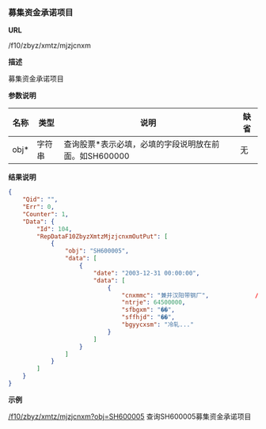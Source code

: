 
### 募集资金承诺项目

**URL**

/f10/zbyz/xmtz/mjzjcnxm

**描述**

募集资金承诺项目

**参数说明**

|名称|类型|说明|缺省|
| -------- | -------- | -------- | -------- |
|obj\*|字符串|查询股票\*表示必填，必填的字段说明放在前面。如SH600000|无|


**结果说明**

```json
{
    "Qid": "",
    "Err": 0,
    "Counter": 1,
    "Data": {
        "Id": 104,
        "RepDataF10ZbyzXmtzMjzjcnxmOutPut": [
            {
                "obj": "SH600005",
                "data": [
                    {
                        "date": "2003-12-31 00:00:00",
                        "data": [
                            {
                                "cnxmmc": "兼并汉阳带钢厂",             //承诺项目名称
                                "ntrje": 64500000,                     //拟投入金额 
                                "sfbgxm": "��",                        //是否变更项目
                                "sffhjd": "��",                        //是否符合计划进度
                                "bgyycxsm": "冷轧..."                  //变更原因及变更程序说明
                            }
                        ]
                    }
                ]
            }
        ]
    }
}
```

**示例**

[/f10/zbyz/xmtz/mjzjcnxm?obj=SH600005]($APIHOST$/f10/zbyz/xmtz/mjzjcnxm?obj=SH600005)
查询SH600005募集资金承诺项目
